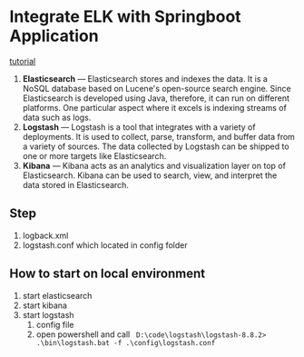 # Integrate ELK with Springboot Application

[tutorial](https://auth0.com/blog/spring-boot-logs-aggregation-and-monitoring-using-elk-stack/)

1. **Elasticsearch** — Elasticsearch stores and indexes the data. It is a NoSQL database based on Lucene's open-source search engine. Since Elasticsearch is developed using Java, therefore, it can run on different platforms. One particular aspect where it excels is indexing streams of data such as logs.
2. **Logstash** — Logstash is a tool that integrates with a variety of deployments. It is used to collect, parse, transform, and buffer data from a variety of sources. The data collected by Logstash can be shipped to one or more targets like Elasticsearch.
3. **Kibana** — Kibana acts as an analytics and visualization layer on top of Elasticsearch. Kibana can be used to search, view, and interpret the data stored in Elasticsearch.

## Step

1. logback.xml
2. logstash.conf which located in config folder

## How to start on local environment

1. start elasticsearch
2. start kibana
3. start logstash
   1. config file
   2. open powershell and call ` D:\code\logstash\logstash-8.8.2> .\bin\logstash.bat -f .\config\logstash.conf`